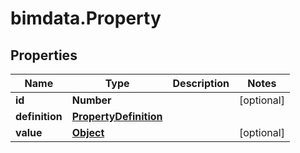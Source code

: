 # bimdata.Property

## Properties

Name | Type | Description | Notes
------------ | ------------- | ------------- | -------------
**id** | **Number** |  | [optional] 
**definition** | [**PropertyDefinition**](PropertyDefinition.md) |  | 
**value** | [**Object**](.md) |  | [optional] 


